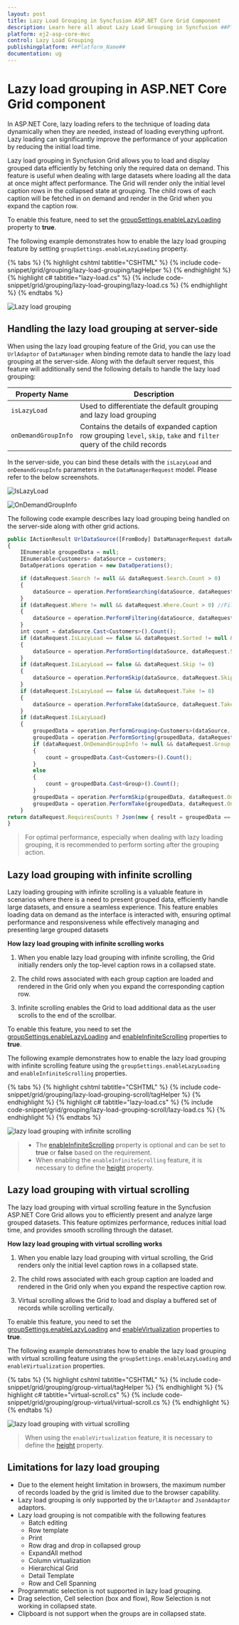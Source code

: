 ```yaml
---
layout: post
title: Lazy Load Grouping in Syncfusion ASP.NET Core Grid Component
description: Learn here all about Lazy Load Grouping in Syncfusion ##Platform_Name## Grid component of Syncfusion Essential JS 2 and more.
platform: ej2-asp-core-mvc
control: Lazy Load Grouping
publishingplatform: ##Platform_Name##
documentation: ug
---
```

 
# Lazy load grouping in ASP.NET Core Grid component

In ASP.NET Core, lazy loading refers to the technique of loading data dynamically when they are needed, instead of loading everything upfront. Lazy loading can significantly improve the performance of your application by reducing the initial load time.

Lazy load grouping in Syncfusion Grid allows you to load and display grouped data efficiently by fetching only the required data on demand. This feature is useful when dealing with large datasets where loading all the data at once might affect performance. The Grid will render only the initial level caption rows in the collapsed state at grouping. The child rows of each caption will be fetched in on demand and render in the Grid when you expand the caption row.

To enable this feature, need to set the [groupSettings.enableLazyLoading](https://help.syncfusion.com/cr/aspnetcore-js2/Syncfusion.EJ2.Grids.GridGroupSettings.html#Syncfusion_EJ2_Grids_GridGroupSettings_EnableLazyLoading) property to **true**.

The following example demonstrates how to enable the lazy load grouping feature by setting `groupSettings.enableLazyLoading` property.

{% tabs %}
{% highlight cshtml tabtitle="CSHTML" %}
{% include code-snippet/grid/grouping/lazy-load-grouping/tagHelper %}
{% endhighlight %}
{% highlight c# tabtitle="lazy-load.cs" %}
{% include code-snippet/grid/grouping/lazy-load-grouping/lazy-load.cs %}
{% endhighlight %}
{% endtabs %}

![Lazy load grouping](../images/grouping/grouping-lazyloading.png)

## Handling the lazy load grouping at server-side

When using the lazy load grouping feature of the Grid, you can use the `UrlAdaptor` of `DataManager` when binding remote data to handle the lazy load grouping at the server-side. Along with the default server request, this feature will additionally send the following details to handle the lazy load grouping:

Property Name |Description
-----|-----
`isLazyLoad` |Used to differentiate the default grouping and lazy load grouping
`onDemandGroupInfo` |Contains the details of expanded caption row grouping `level`, `skip`, `take` and `filter` query of the child records

In the server-side, you can bind these details with the `isLazyLoad` and `onDemandGroupInfo` parameters in the `DataManagerRequest` model. Please refer to the below screenshots.

![IsLazyLoad](../images/islazyload.jpg)

![OnDemandGroupInfo](../images/groupinfo.jpg)

The following code example describes lazy load grouping being handled on the server-side along with other grid actions.

```typescript
public IActionResult UrlDataSource([FromBody] DataManagerRequest dataRequest)
{
    IEnumerable groupedData = null;
    IEnumerable<Customers> dataSource = customers;
    DataOperations operation = new DataOperations();

    if (dataRequest.Search != null && dataRequest.Search.Count > 0)
    {
        dataSource = operation.PerformSearching(dataSource, dataRequest.Search);  //Search
    }
    if (dataRequest.Where != null && dataRequest.Where.Count > 0) //Filtering
    {
        dataSource = operation.PerformFiltering(dataSource, dataRequest.Where, dataRequest.Where[0].Operator);
    }
    int count = dataSource.Cast<Customers>().Count();
    if (dataRequest.IsLazyLoad == false && dataRequest.Sorted != null && dataRequest.Sorted.Count > 0) //Sorting for grouping
    {
        dataSource = operation.PerformSorting(dataSource, dataRequest.Sorted);
    }   
    if (dataRequest.IsLazyLoad == false && dataRequest.Skip != 0)
    {
        dataSource = operation.PerformSkip(dataSource, dataRequest.Skip); // Paging
    }
    if (dataRequest.IsLazyLoad == false && dataRequest.Take != 0)
    {
        dataSource = operation.PerformTake(dataSource, dataRequest.Take);
    }
    if (dataRequest.IsLazyLoad)
    {
        groupedData = operation.PerformGrouping<Customers>(dataSource, dataRequest); // Lazy load grouping
        groupedData = operation.PerformSorting(groupedData, dataRequest); // Sorting with Lazy load grouping
        if (dataRequest.OnDemandGroupInfo != null && dataRequest.Group.Count() == dataRequest.OnDemandGroupInfo.Level)
        {
            count = groupedData.Cast<Customers>().Count();
        }
        else
        {
            count = groupedData.Cast<Group>().Count();
        }
        groupedData = operation.PerformSkip(groupedData, dataRequest.OnDemandGroupInfo == null ? dataRequest.Skip : dataRequest.OnDemandGroupInfo.Skip);
        groupedData = operation.PerformTake(groupedData, dataRequest.OnDemandGroupInfo == null ? dataRequest.Take : dataRequest.OnDemandGroupInfo.Take);
    }
return dataRequest.RequiresCounts ? Json(new { result = groupedData == null ? dataSource : groupedData, count = count }) : Json(dataSource);
}

```

> For optimal performance, especially when dealing with lazy loading grouping, it is recommended to perform sorting after the grouping action.

## Lazy load grouping with infinite scrolling

Lazy loading grouping with infinite scrolling is a valuable feature in scenarios where there is a need to present grouped data, efficiently handle large datasets, and ensure a seamless experience. This feature enables loading data on demand as the interface is interacted with, ensuring optimal performance and responsiveness while effectively managing and presenting large grouped datasets

**How lazy load grouping with infinite scrolling works**

1. When you enable lazy load grouping with infinite scrolling, the Grid initially renders only the top-level caption rows in a collapsed state.

2. The child rows associated with each group caption are loaded and rendered in the Grid only when you expand the corresponding caption row.

3. Infinite scrolling enables the Grid to load additional data as the user scrolls to the end of the scrollbar.

To enable this feature, you need to set the [groupSettings.enableLazyLoading](https://help.syncfusion.com/cr/aspnetcore-js2/Syncfusion.EJ2.Grids.GridGroupSettings.html#Syncfusion_EJ2_Grids_GridGroupSettings_EnableLazyLoading) and [enableInfiniteScrolling](https://help.syncfusion.com/cr/aspnetcore-js2/Syncfusion.EJ2.Grids.Grid.html#Syncfusion_EJ2_Grids_Grid_EnableInfiniteScrolling) properties to **true**.

The following example demonstrates how to enable the lazy load grouping with infinite scrolling feature using the `groupSettings.enableLazyLoading` and `enableInfiniteScrolling` properties.

{% tabs %}
{% highlight cshtml tabtitle="CSHTML" %}
{% include code-snippet/grid/grouping/lazy-load-grouping-scroll/tagHelper %}
{% endhighlight %}
{% highlight c# tabtitle="lazy-load.cs" %}
{% include code-snippet/grid/grouping/lazy-load-grouping-scroll/lazy-load.cs %}
{% endhighlight %}
{% endtabs %}

![lazy load grouping with infinite scrolling ](../images/grouping/grouping-infinitescrolling.gif)

> * The [enableInfiniteScrolling](https://help.syncfusion.com/cr/aspnetcore-js2/Syncfusion.EJ2.Grids.Grid.html#Syncfusion_EJ2_Grids_Grid_EnableInfiniteScrolling) property is optional and can be set to **true** or **false** based on the requirement.
> * When enabling the `enableInfiniteScrolling` feature, it is necessary to define the [height](https://help.syncfusion.com/cr/aspnetcore-js2/Syncfusion.EJ2.Grids.Grid.html#Syncfusion_EJ2_Grids_Grid_Height) property.

## Lazy load grouping with virtual scrolling

The lazy load grouping with virtual scrolling feature in the Syncfusion ASP.NET Core Grid allows you to efficiently present and analyze large grouped datasets. This feature optimizes performance, reduces initial load time, and provides smooth scrolling through the dataset. 

**How lazy load grouping with virtual scrolling works**

1. When you enable lazy load grouping with virtual scrolling, the Grid renders only the initial level caption rows in a collapsed state.

2. The child rows associated with each group caption are loaded and rendered in the Grid only when you expand the respective caption row.

3. Virtual scrolling allows the Grid to load and display a buffered set of records while scrolling vertically.

To enable this feature, you need to set the [groupSettings.enableLazyLoading](https://help.syncfusion.com/cr/aspnetcore-js2/Syncfusion.EJ2.Grids.GridGroupSettings.html#Syncfusion_EJ2_Grids_GridGroupSettings_EnableLazyLoading) and [enableVirtualization](https://help.syncfusion.com/cr/aspnetcore-js2/Syncfusion.EJ2.Grids.Grid.html#Syncfusion_EJ2_Grids_Grid_EnableVirtualization) properties to **true**.

The following example demonstrates how to enable the lazy load grouping with virtual scrolling feature using the `groupSettings.enableLazyLoading` and `enableVirtualization` properties.

{% tabs %}
{% highlight cshtml tabtitle="CSHTML" %}
{% include code-snippet/grid/grouping/group-virtual/tagHelper %}
{% endhighlight %}
{% highlight c# tabtitle="virtual-scroll.cs" %}
{% include code-snippet/grid/grouping/group-virtual/virtual-scroll.cs %}
{% endhighlight %}
{% endtabs %}

![lazy load grouping with virtual scrolling](../images/grouping/grouping-virtual-scrolling.gif)

> When using the `enableVirtualization` feature, it is necessary to define the [height](https://help.syncfusion.com/cr/aspnetcore-js2/Syncfusion.EJ2.Grids.Grid.html#Syncfusion_EJ2_Grids_Grid_Height) property.

## Limitations for lazy load grouping

* Due to the element height limitation in browsers, the maximum number of records loaded by the grid is limited due to the browser capability.
* Lazy load grouping is only supported by the `UrlAdaptor` and `JsonAdaptor` adaptors.
* Lazy load grouping is not compatible with the following features
    * Batch editing
    * Row template
    * Print
    * Row drag and drop in collapsed group
    * ExpandAll method   
    * Column virtualization
    * Hierarchical Grid
    * Detail Template
    * Row and Cell Spanning  
* Programmatic selection is not supported  in lazy load grouping.
* Drag selection, Cell selection (box and flow), Row Selection is not working in collapsed state.
* Clipboard is not support when the groups are in collapsed state.